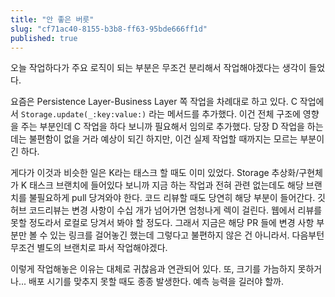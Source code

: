 ```yaml
---
title: "안 좋은 버릇"
slug: "cf71ac40-8155-b3b8-ff63-95bde666ff1d"
published: true
---
```


오늘 작업하다가 주요 로직이 되는 부분은 무조건 분리해서 작업해야겠다는 생각이 들었다.

요즘은 Persistence Layer-Business Layer 쪽 작업을 차례대로 하고 있다. C 작업에서 `Storage.update(_:key:value:)` 라는 메서드를 추가했다. 이건 전체 구조에 영향을 주는 부분인데 C 작업을 하다 보니까 필요해서 임의로 추가했다. 당장 D 작업을 하는 데는 불편함이 없을 거라 예상이 되긴 하지만, 이건 실제 작업할 때까지는 모르는 부분이긴 하다.

게다가 이것과 비슷한 일은 K라는 태스크 할 때도 이미 있었다. Storage 추상화/구현체가 K 태스크 브랜치에 들어있다 보니까 지금 하는 작업과 전혀 관련 없는데도 해당 브랜치를 불필요하게 pull 당겨와야 한다. 코드 리뷰할 때도 당연히 해당 부분이 들어간다. 깃허브 코드리뷰는 변경 사항이 수십 개가 넘어가면 엄청나게 렉이 걸린다. 웹에서 리뷰를 못할 정도라서 로컬로 당겨서 봐야 할 정도다. 그래서 지금은 해당 PR 들에 변경 사항 부분만 볼 수 있는 링크를 걸어놓긴 했는데 그렇다고 불편하지 않은 건 아니라서. 다음부턴 무조건 별도의 브랜치로 파서 작업해야겠다.

이렇게 작업해놓은 이유는 대체로 귀찮음과 연관되어 있다. 또, 크기를 가늠하지 못하거나... 배포 시기를 맞추지 못할 때도 종종 발생한다. 예측 능력을 길러야 할까.
